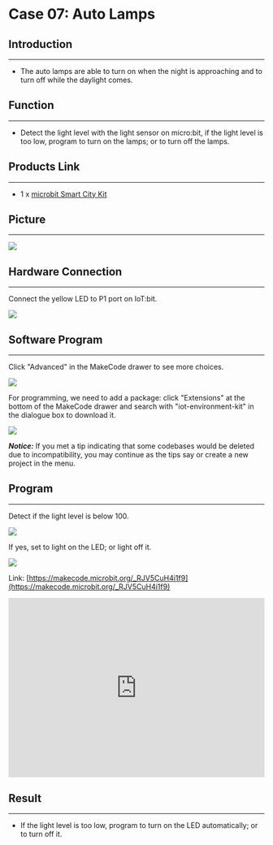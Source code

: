 # Case 07: Auto Lamps 

##  Introduction
---

- The auto lamps are able to turn on when the night is approaching and to turn off while the daylight comes. 

## Function
---

- Detect the light level with the light sensor on micro:bit, if the light level is too low, program to turn on the lamps; or to turn off the lamps. 


## Products Link
---
- 1 x [microbit Smart City Kit](https://www.elecfreaks.com/micro-bit-smart-city-kit-without-micro-bit-board.html)

## Picture
---
![](./images/microbit-Smart-City-Kit-case-01-02.png)

## Hardware Connection
---

Connect the yellow LED to P1 port on IoT:bit. 

![](./images/microbit-Smart-City-Kit-case-07-03.png)

## Software Program

---

Click "Advanced" in the MakeCode drawer to see more choices. 

![](./images/microbit-Smart-City-Kit-case-01-04.png)

For programming, we need to add a package: click "Extensions" at the bottom of the MakeCode drawer and search with "iot-environment-kit" in the dialogue box to download it. 

![](./images/microbit-Smart-City-Kit-case-01-05.png)

***Notice:*** If you met a tip indicating that some codebases would be deleted due to incompatibility, you may continue as the tips say or create a new project in the menu. 

## Program

---

Detect if the light level is below 100. 

![](./images/microbit-Smart-City-Kit-case-07-07.png)

If yes, set to light on the LED; or light off it. 

![](./images/microbit-Smart-City-Kit-case-07-08.png)


Link: [https://makecode.microbit.org/_RJV5CuH4i1f9](https://makecode.microbit.org/_RJV5CuH4i1f9)

<div style="position:relative;height:0;padding-bottom:70%;overflow:hidden;">
<iframe style="position:absolute;top:0;left:0;width:100%;height:100%;" src="https://makecode.microbit.org/#pub:https://makecode.microbit.org/_RJV5CuH4i1f9" frameborder="0" sandbox="allow-popups allow-forms allow-scripts allow-same-origin">
</iframe>
</div>  


## Result
---
- If the light level is too low, program to turn on the LED automatically; or to turn off it. 



